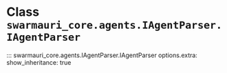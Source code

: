 # Class `swarmauri_core.agents.IAgentParser.IAgentParser`

::: swarmauri_core.agents.IAgentParser.IAgentParser
    options.extra:
      show_inheritance: true

